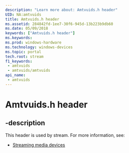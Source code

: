 ```yaml
---
description: "Learn more about: Amtvuids.h header"
UID: NA:amtvuids
title: Amtvuids.h header
ms.assetid: 284842fd-1ee7-30f6-945d-13b223b9db60
ms.date: 05/09/2018
keywords: ["Amtvuids.h header"]
ms.keywords: 
ms.prod: windows-hardware
ms.technology: windows-devices
ms.topic: portal
tech.root: stream
f1_keywords:
 - amtvuids
 - amtvuids/amtvuids
api_name:
 - amtvuids
---
```


# Amtvuids.h header


## -description

This header is used by stream. For more information, see:

- [Streaming media devices](../_stream/index.md)

